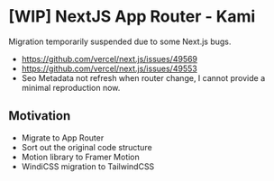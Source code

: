 # [WIP] NextJS App Router - Kami

Migration temporarily suspended due to some Next.js bugs.

- https://github.com/vercel/next.js/issues/49569
- https://github.com/vercel/next.js/issues/49553
- Seo Metadata not refresh when router change, I cannot provide a minimal reproduction now.

## Motivation

- Migrate to App Router
- Sort out the original code structure
- Motion library to Framer Motion
- WindiCSS migration to TailwindCSS
